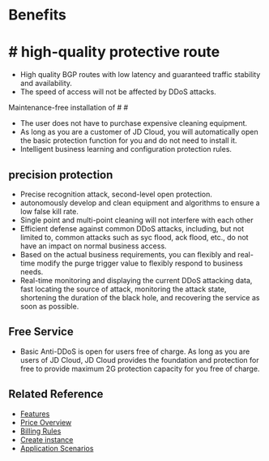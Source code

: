 # Benefits

# # high-quality protective route

- High quality BGP routes with low latency and guaranteed traffic stability and availability.
- The speed of access will not be affected by DDoS attacks.

Maintenance-free installation of # #
- The user does not have to purchase expensive cleaning equipment.
- As long as you are a customer of JD Cloud, you will automatically open the basic protection function for you and do not need to install it.
- Intelligent business learning and configuration protection rules.

## precision protection

- Precise recognition attack, second-level open protection.
- autonomously develop and clean equipment and algorithms to ensure a low false kill rate.
- Single point and multi-point cleaning will not interfere with each other
- Efficient defense against common DDoS attacks, including, but not limited to, common attacks such as syc flood, ack flood, etc., do not have an impact on normal business access.
- Based on the actual business requirements, you can flexibly and real-time modify the purge trigger value to flexibly respond to business needs.
- Real-time monitoring and displaying the current DDoS attacking data, fast locating the source of attack, monitoring the attack state, shortening the duration of the black hole, and recovering the service as soon as possible.

## Free Service

- Basic Anti-DDoS is open for users free of charge. As long as you are users of JD Cloud, JD Cloud provides the foundation and protection for free to provide maximum 2G protection capacity for you free of charge.

## Related Reference

- [Features](./Introduction/Functions.md)
- [Price Overview](https://github.com/jdcloudcom/cn/blob/edit/documentation/Cloud-Security/Basic-Anti-DDoS/Pricing/Billing-Overview.md)
- [Billing Rules](https://github.com/jdcloudcom/cn/blob/edit/documentation/Cloud-Security/Basic-Anti-DDoS/Pricing/Billing-Overview.md)
- [Create instance](https://github.com/jdcloudcom/cn/blob/edit/documentation/Cloud-Security/Basic-Anti-DDoS/Getting-Started/Basic-Anti-DDos-Started.md)
- [Application Scenarios](https://github.com/jdcloudcom/cn/blob/edit/documentation/Cloud-Security/Basic-Anti-DDoS/Introduction/Application-Scenarios.md)
